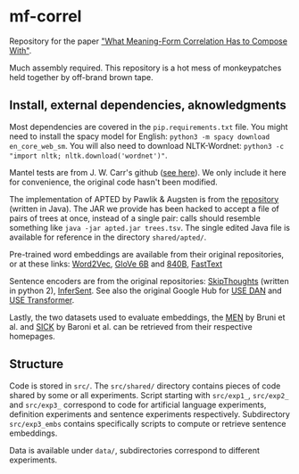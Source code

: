 # mf-correl
Repository for the paper ["What Meaning-Form Correlation Has to Compose With"](nowhere.org).

Much assembly required. This repository is a hot mess of monkeypatches held together by off-brand brown tape.

## Install, external dependencies, aknowledgments

Most dependencies are covered in the `pip.requirements.txt` file. You might need to install the spacy model for English: `python3 -m spacy download en_core_web_sm`. You will also need to download NLTK-Wordnet: `python3 -c "import nltk; nltk.download('wordnet')"`.

Mantel tests are from J. W. Carr's github ([see here](https://github.com/jwcarr/MantelTest)). We only include it here for convenience, the original code hasn't been modified.

The implementation of APTED by Pawlik & Augsten is from the [repository](https://github.com/DatabaseGroup/apted) (written in Java). The JAR we provide has been hacked to accept a file of pairs of trees at once, instead of a single pair: calls should resemble something like `java -jar apted.jar trees.tsv`. The single edited Java file is available for reference in the directory `shared/apted/`.

Pre-trained word embeddings are available from their original repositories, or at these links: [Word2Vec](https://drive.google.com/file/d/0B7XkCwpI5KDYNlNUTTlSS21pQmM/edit?usp=sharing), [GloVe 6B](http://nlp.stanford.edu/data/glove.6B.zip) and [840B](http://nlp.stanford.edu/data/glove.840B.300d.zip), [FastText](https://dl.fbaipublicfiles.com/fasttext/vectors-wiki/wiki.en.zip)

Sentence encoders are from the original repositories: [SkipThoughts](https://github.com/ryankiros/skip-thoughts) (written in python 2), [InferSent](https://github.com/facebookresearch/InferSent).
See also the original Google Hub for [USE DAN](https://tfhub.dev/google/universal-sentence-encoder/4) and [USE Transformer](https://tfhub.dev/google/universal-sentence-encoder-large/5).

Lastly, the two datasets used to evaluate embeddings, the [MEN](https://staff.fnwi.uva.nl/e.bruni/MEN) by Bruni et al. and [SICK](http://marcobaroni.org/composes/sick.html) by Baroni et al. can be retrieved from their respective homepages.

## Structure

Code is stored in `src/`. The `src/shared/` directory contains pieces of code shared by some or all experiments. Script starting with `src/exp1_`, `src/exp2_` and `src/exp3_` correspond to code for artificial language experiments, definition experiments and sentence experiments respectively. Subdirectory `src/exp3_embs` contains specifically scripts to compute or retrieve sentence embeddings.

Data is available under `data/`, subdirectories correspond to different experiments.
